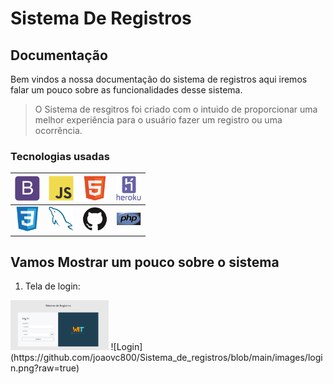 # Sistema De Registros

## Documentação

Bem vindos a nossa documentação do sistema de registros aqui iremos falar um pouco sobre as funcionalidades desse sistema.

> O Sistema de resgitros foi criado com o intuido de proporcionar uma melhor experiência para o usuário fazer um registro ou uma ocorrência.

### Tecnologias usadas
 |<img height="40" src="https://github.com/devicons/devicon/blob/master/icons/bootstrap/bootstrap-plain.svg">|<img height="40" src="https://raw.githubusercontent.com/devicons/devicon/master/icons/javascript/javascript-original.svg">|<img height="40" src="https://raw.githubusercontent.com/devicons/devicon/master/icons/html5/html5-original.svg">|<img height="40" src="https://github.com/devicons/devicon/blob/master/icons/heroku/heroku-plain-wordmark.svg">
|--------------------------------|------------------------|---------------------------------|----------------------------------|
|<img height="40" src="https://raw.githubusercontent.com/devicons/devicon/master/icons/css3/css3-original.svg">|<img height="40" src="https://raw.githubusercontent.com/devicons/devicon/master/icons/mysql/mysql-original.svg">|<img height="40" src="https://raw.githubusercontent.com/devicons/devicon/master/icons/github/github-original.svg">|<img height="40" src="https://github.com/devicons/devicon/blob/master/icons/php/php-original.svg">|

## Vamos Mostrar um pouco sobre o sistema

1. Tela de login:
<img height="80" src="https://github.com/joaovc800/Sistema_de_registros/blob/main/images/login.png?raw=true">
![Login](https://github.com/joaovc800/Sistema_de_registros/blob/main/images/login.png?raw=true)

